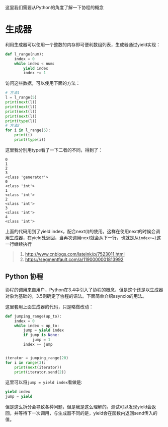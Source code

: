 这里我们需要从Python的角度了解一下协程的概念



# 生成器
利用生成器可以使用一个整数的内存即可便利数组列表，生成器通过yield实现：
``` python
def l_range(num):
    index = 0
    while index < num:
        yield index
        index += 1
```
访问这些数据，可以使用下面的方法：
``` python
# 方法1
l = l_range(5)
print(next(l))
print(next(l))
print(next(l))
print(next(l))
print(type(l))
# 方法2
for i in l_range(5):
    print(i)
    print(type(i))
```
这里我分别用type看了一下二者的不同，得到了：
``` shell
0
1
2
3
<class 'generator'>
0
<class 'int'>
1
<class 'int'>
2
<class 'int'>
3
<class 'int'>
4
<class 'int'>
```
上面的代码用到了yield index，配合next(l)的使用。这样在使用next的时候会调用生成器，在yield处返回，当再次调用next就会从下一行，也就是从`index+=1`这一行继续执行

> 1. http://www.cnblogs.com/lateink/p/7523011.html  
> 2. https://segmentfault.com/a/1190000001813992

## Python 协程
协程的调用来自用户，Python在3.4中引入了协程的概念，但是这个还是以生成器对象为基础的，3.5则确定了协程的语法。下面简单介绍asyncio的用法。

这里套用上面生成器的代码，只是略做改动：
``` python
def jumping_range(up_to):
    index = 0
    while index < up_to:
        jump = yield index
        if jump is None:
            jump = 1
        index += jump


iterator = jumping_range(20)
for i in range(3):
    print(next(iterator))
    print(iterator.send(2))
```
这里可以将`jump = yield index`看做是:
``` python
yield index
jump = yield
```
但是这么拆分会导致各种问题，但是我是这么理解的。测试可以发现yield会返回，并等待下一次调用，与生成器不同的是，yield会在函数内返回send传入的值。